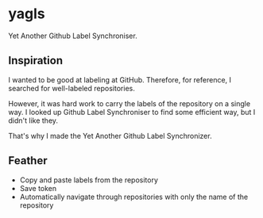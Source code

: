 # yagls
Yet Another Github Label Synchroniser.
## Inspiration
I wanted to be good at labeling at GitHub. Therefore, for reference, I searched for well-labeled repositories.

However, it was hard work to carry the labels of the repository on a single way. I looked up Github Label Synchroniser to find some efficient way, but I didn't like they.

That's why I made the Yet Another Github Label Synchronizer.

## Feather
* Copy and paste labels from the repository
* Save token
* Automatically navigate through repositories with only the name of the repository
